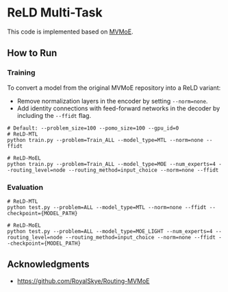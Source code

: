 
# ReLD Multi-Task

This code is implemented based on [MVMoE](https://github.com/RoyalSkye/Routing-MVMoE).

## How to Run

### Training
To convert a model from the original MVMoE repository into a ReLD variant:

- Remove normalization layers in the encoder by setting `--norm=none`.
- Add identity connections with feed-forward networks in the decoder by including the `--ffidt` flag.

```shell
# Default: --problem_size=100 --pomo_size=100 --gpu_id=0
# ReLD-MTL 
python train.py --problem=Train_ALL --model_type=MTL --norm=none --ffidt

# ReLD-MoEL 
python train.py --problem=Train_ALL --model_type=MOE --num_experts=4 --routing_level=node --routing_method=input_choice --norm=none --ffidt
```

### Evaluation

```shell
# ReLD-MTL 
python test.py --problem=ALL --model_type=MTL --norm=none --ffidt --checkpoint={MODEL_PATH}

# ReLD-MoEL 
python test.py --problem=ALL --model_type=MOE_LIGHT --num_experts=4 --routing_level=node --routing_method=input_choice --norm=none --ffidt --checkpoint={MODEL_PATH}
```

## Acknowledgments
* https://github.com/RoyalSkye/Routing-MVMoE
